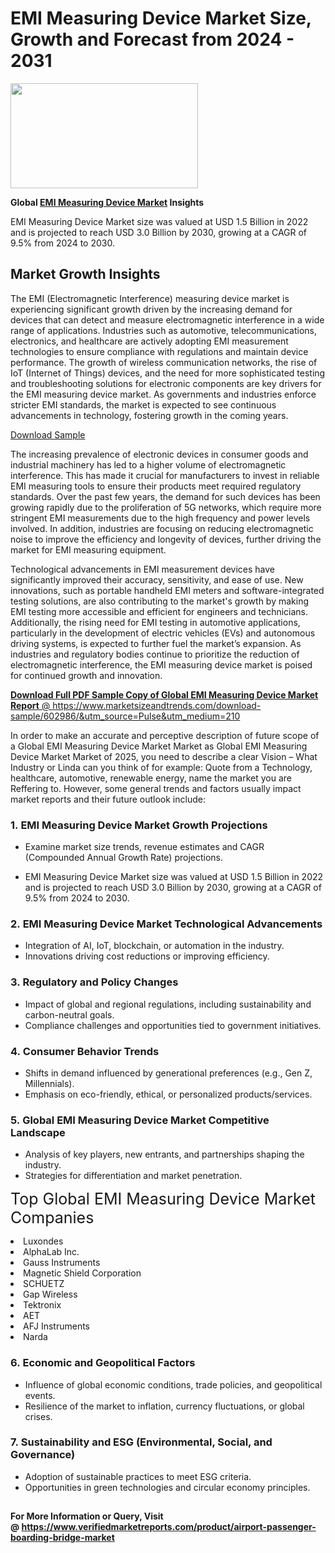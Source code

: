 <H1>EMI Measuring Device Market Size, Growth and Forecast from 2024 - 2031</H1><img class="aligncenter size-medium wp-image-584254" src="https://thirdeyenews.in/wp-content/uploads/2024/09/Global-Market-Research-300x168.jpeg" alt="" width="300" height="168" /><p><strong>Global&nbsp;<a href="https://www.marketsizeandtrends.com/download-sample/602986/&amp;utm_source=Pulse&amp;utm_medium=210">EMI Measuring Device Market</a> Insights</strong></p><p>EMI Measuring Device Market size was valued at USD 1.5 Billion in 2022 and is projected to reach USD 3.0 Billion by 2030, growing at a CAGR of 9.5% from 2024 to 2030.</p><p><h2>Market Growth Insights</h2> <p>The EMI (Electromagnetic Interference) measuring device market is experiencing significant growth driven by the increasing demand for devices that can detect and measure electromagnetic interference in a wide range of applications. Industries such as automotive, telecommunications, electronics, and healthcare are actively adopting EMI measurement technologies to ensure compliance with regulations and maintain device performance. The growth of wireless communication networks, the rise of IoT (Internet of Things) devices, and the need for more sophisticated testing and troubleshooting solutions for electronic components are key drivers for the EMI measuring device market. As governments and industries enforce stricter EMI standards, the market is expected to see continuous advancements in technology, fostering growth in the coming years.</p> <p><a href="#">Download Sample</a></p> <p>The increasing prevalence of electronic devices in consumer goods and industrial machinery has led to a higher volume of electromagnetic interference. This has made it crucial for manufacturers to invest in reliable EMI measuring tools to ensure their products meet required regulatory standards. Over the past few years, the demand for such devices has been growing rapidly due to the proliferation of 5G networks, which require more stringent EMI measurements due to the high frequency and power levels involved. In addition, industries are focusing on reducing electromagnetic noise to improve the efficiency and longevity of devices, further driving the market for EMI measuring equipment.</p> <p>Technological advancements in EMI measurement devices have significantly improved their accuracy, sensitivity, and ease of use. New innovations, such as portable handheld EMI meters and software-integrated testing solutions, are also contributing to the market's growth by making EMI testing more accessible and efficient for engineers and technicians. Additionally, the rising need for EMI testing in automotive applications, particularly in the development of electric vehicles (EVs) and autonomous driving systems, is expected to further fuel the market’s expansion. As industries and regulatory bodies continue to prioritize the reduction of electromagnetic interference, the EMI measuring device market is poised for continued growth and innovation.</p> <p><a href="#"></p><p><span class=""><strong>Download Full PDF Sample Copy of Global EMI Measuring Device Market Report</strong> @ <a href="https://www.marketsizeandtrends.com/download-sample/602986/&amp;utm_source=Pulse&amp;utm_medium=210" target="_blank">https://www.marketsizeandtrends.com/download-sample/602986/&amp;utm_source=Pulse&amp;utm_medium=210</a></span></p><p>In order to make an accurate and perceptive description of future scope of a Global&nbsp;EMI Measuring Device Market Market as Global&nbsp;EMI Measuring Device Market Market of 2025, you need to describe a clear Vision &ndash; What Industry or Linda can you think of for example: Quote from a Technology, healthcare, automotive, renewable energy, name the market you are Reffering to. However, some general trends and factors usually impact market reports and their future outlook include:</p><h3>1.&nbsp;<strong>EMI Measuring Device Market Growth Projections</strong></h3><ul><li>Examine market size trends, revenue estimates and CAGR (Compounded Annual Growth Rate) projections.</li><li><p>EMI Measuring Device Market size was valued at USD 1.5 Billion in 2022 and is projected to reach USD 3.0 Billion by 2030, growing at a CAGR of 9.5% from 2024 to 2030.</p></li></ul><h3>2.&nbsp;<strong>EMI Measuring Device Market Technological Advancements</strong></h3><ul><li>Integration of AI, IoT, blockchain, or automation in the industry.</li><li>Innovations driving cost reductions or improving efficiency.</li></ul><h3>3.&nbsp;<strong>Regulatory and Policy Changes</strong></h3><ul><li>Impact of global and regional regulations, including sustainability and carbon-neutral goals.</li><li>Compliance challenges and opportunities tied to government initiatives.</li></ul><h3>4.&nbsp;<strong>Consumer Behavior Trends</strong></h3><ul><li>Shifts in demand influenced by generational preferences (e.g., Gen Z, Millennials).</li><li>Emphasis on eco-friendly, ethical, or personalized products/services.</li></ul><h3>5.&nbsp;<strong>Global EMI Measuring Device Market Competitive Landscape</strong></h3><ul><li>Analysis of key players, new entrants, and partnerships shaping the industry.</li><li>Strategies for differentiation and market penetration.</li></ul><p data-pm-slice="1 1 []"><span style="color: inherit; font-family: inherit; font-size: 25px;">Top Global EMI Measuring Device Market Companies</span></p><div class="" data-test-id=""><p><li>Luxondes</li><li> AlphaLab Inc.</li><li> Gauss Instruments</li><li> Magnetic Shield Corporation</li><li> SCHUETZ</li><li> Gap Wireless</li><li> Tektronix</li><li> AET</li><li> AFJ Instruments</li><li> Narda</li></p></div><h3>6.&nbsp;<strong>Economic and Geopolitical Factors</strong></h3><ul><li>Influence of global economic conditions, trade policies, and geopolitical events.</li><li>Resilience of the market to inflation, currency fluctuations, or global crises.</li></ul><h3>7.&nbsp;<strong>Sustainability and ESG (Environmental, Social, and Governance)</strong></h3><ul><li>Adoption of sustainable practices to meet ESG criteria.</li><li>Opportunities in green technologies and circular economy principles.</li></ul><h2><strong style="font-size: 14px;">For More Information or Query, Visit @&nbsp;</strong><a style="background-color: #ffffff; font-size: 14px;" href="https://www.marketsizeandtrends.com/report/emi-measuring-device-market/" target="_blank">https://www.verifiedmarketreports.com/product/airport-passenger-boarding-bridge-market</a></h2>
